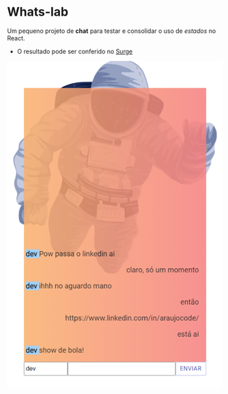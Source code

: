 # Whats-lab

Um pequeno projeto de **chat** para testar e consolidar o uso de *estados* no React.

- O resultado pode ser conferido no [Surge](https://guarded-pizzas.surge.sh/)

![](https://github.com/Pereira-Araujo/Projetos/blob/main/Projetos_React/whats-lab/Aqui/src/assets/print.png?raw=true)
